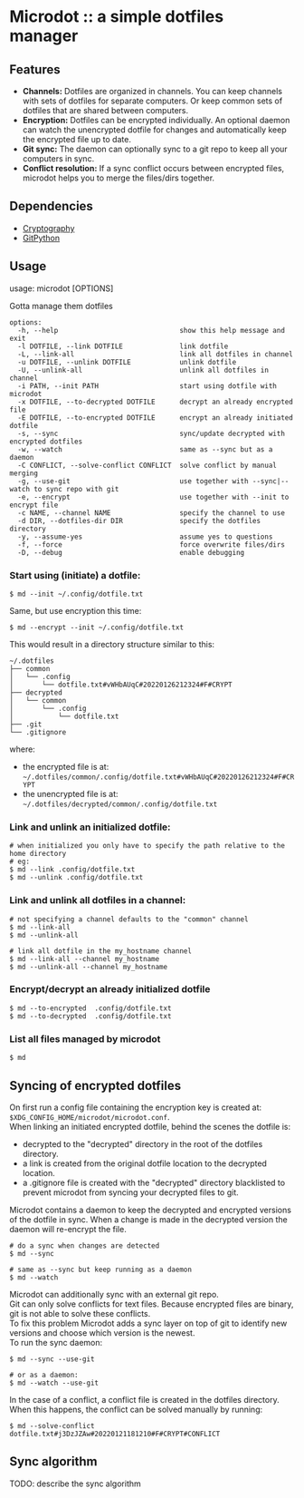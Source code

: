 # Microdot :: a simple dotfiles manager

## Features
- **Channels:** Dotfiles are organized in channels. You can keep channels with sets of dotfiles for separate computers. Or keep common sets of dotfiles that are shared between computers.  
- **Encryption:** Dotfiles can be encrypted individually. An optional daemon can watch the unencrypted dotfile for changes and automatically keep the encrypted file up to date.
- **Git sync:** The daemon can optionally sync to a git repo to keep all your computers in sync.
- **Conflict resolution:** If a sync conflict occurs between encrypted files, microdot helps you to merge the files/dirs together.

## Dependencies
- [Cryptography](https://cryptography.io)
- [GitPython](https://github.com/gitpython-developers/GitPython)

## Usage

usage: microdot [OPTIONS]

Gotta manage them dotfiles

    options:
      -h, --help                              show this help message and exit
      -l DOTFILE, --link DOTFILE              link dotfile
      -L, --link-all                          link all dotfiles in channel
      -u DOTFILE, --unlink DOTFILE            unlink dotfile
      -U, --unlink-all                        unlink all dotfiles in channel
      -i PATH, --init PATH                    start using dotfile with microdot
      -x DOTFILE, --to-decrypted DOTFILE      decrypt an already encrypted file
      -E DOTFILE, --to-encrypted DOTFILE      encrypt an already initiated dotfile
      -s, --sync                              sync/update decrypted with encrypted dotfiles
      -w, --watch                             same as --sync but as a daemon
      -C CONFLICT, --solve-conflict CONFLICT  solve conflict by manual merging
      -g, --use-git                           use together with --sync|--watch to sync repo with git
      -e, --encrypt                           use together with --init to encrypt file
      -c NAME, --channel NAME                 specify the channel to use
      -d DIR, --dotfiles-dir DIR              specify the dotfiles directory
      -y, --assume-yes                        assume yes to questions
      -f, --force                             force overwrite files/dirs
      -D, --debug                             enable debugging

### Start using (initiate) a dotfile:

    $ md --init ~/.config/dotfile.txt

Same, but use encryption this time:

    $ md --encrypt --init ~/.config/dotfile.txt

This would result in a directory structure similar to this:

    ~/.dotfiles
    ├── common
    │   └── .config
    │       └── dotfile.txt#vWHbAUqC#20220126212324#F#CRYPT
    ├── decrypted
    │   └── common
    │       └── .config
    │           └── dotfile.txt
    ├── .git
    └── .gitignore

where: 

- the encrypted file is at: ```~/.dotfiles/common/.config/dotfile.txt#vWHbAUqC#20220126212324#F#CRYPT```
- the unencrypted file is at: ```~/.dotfiles/decrypted/common/.config/dotfile.txt```

### Link and unlink an initialized dotfile:

    # when initialized you only have to specify the path relative to the home directory
    # eg:
    $ md --link .config/dotfile.txt
    $ md --unlink .config/dotfile.txt

### Link and unlink all dotfiles in a channel:

    # not specifying a channel defaults to the "common" channel
    $ md --link-all
    $ md --unlink-all

    # link all dotfile in the my_hostname channel
    $ md --link-all --channel my_hostname
    $ md --unlink-all --channel my_hostname

### Encrypt/decrypt an already initialized dotfile

    $ md --to-encrypted  .config/dotfile.txt
    $ md --to-decrypted  .config/dotfile.txt

### List all files managed by microdot

    $ md

## Syncing of encrypted dotfiles
On first run a config file containing the encryption key is created at: ```$XDG_CONFIG_HOME/microdot/microdot.conf```.  
When linking an initiated encrypted dotfile, behind the scenes the dotfile is:  

- decrypted to the "decrypted" directory in the root of the dotfiles directory.
- a link is created from the original dotfile location to the decrypted location.
- a .gitignore file is created with the "decrypted" directory blacklisted to prevent microdot from syncing your decrypted files to git.

Microdot contains a daemon to keep the decrypted and encrypted versions of the dotfile in sync.
When a change is made in the decrypted version the daemon will re-encrypt the file.  

    # do a sync when changes are detected
    $ md --sync

    # same as --sync but keep running as a daemon
    $ md --watch

Microdot can additionally sync with an external git repo.  
Git can only solve conflicts for text files. Because encrypted files are binary, git is not able to solve these conflicts.  
To fix this problem Microdot adds a sync layer on top of git to identify new versions and choose which version is the newest.  
To run the sync daemon:

    $ md --sync --use-git

    # or as a daemon:
    $ md --watch --use-git

In the case of a conflict, a conflict file is created in the dotfiles directory.  
When this happens, the conflict can be solved manually by running:

    $ md --solve-conflict dotfile.txt#j3DzJZAw#20220121181210#F#CRYPT#CONFLICT

## Sync algorithm
TODO: describe the sync algorithm
